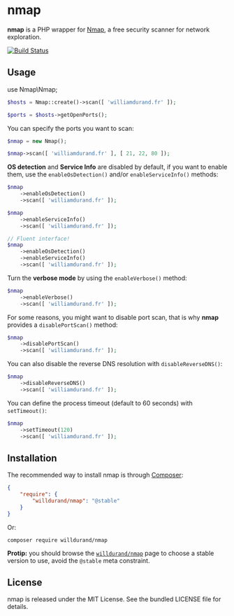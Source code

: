 nmap
====

**nmap** is a PHP wrapper for [Nmap](http://nmap.org/), a free security scanner for network exploration.

[![Build Status](https://travis-ci.org/willdurand/nmap.svg?branch=master)](https://travis-ci.org/willdurand/nmap)


Usage
-----
use Nmap\Nmap;

```php
$hosts = Nmap::create()->scan([ 'williamdurand.fr' ]);

$ports = $hosts->getOpenPorts();
```

You can specify the ports you want to scan:

``` php
$nmap = new Nmap();

$nmap->scan([ 'williamdurand.fr' ], [ 21, 22, 80 ]);
```

**OS detection** and **Service Info** are disabled by default, if you want to
enable them, use the `enableOsDetection()` and/or `enableServiceInfo()` methods:

``` php
$nmap
    ->enableOsDetection()
    ->scan([ 'williamdurand.fr' ]);

$nmap
    ->enableServiceInfo()
    ->scan([ 'williamdurand.fr' ]);

// Fluent interface!
$nmap
    ->enableOsDetection()
    ->enableServiceInfo()
    ->scan([ 'williamdurand.fr' ]);
```

Turn the **verbose mode** by using the `enableVerbose()` method:

``` php
$nmap
    ->enableVerbose()
    ->scan([ 'williamdurand.fr' ]);
```

For some reasons, you might want to disable port scan, that is why **nmap**
provides a `disablePortScan()` method:

``` php
$nmap
    ->disablePortScan()
    ->scan([ 'williamdurand.fr' ]);
```

You can also disable the reverse DNS resolution with `disableReverseDNS()`:

``` php
$nmap
    ->disableReverseDNS()
    ->scan([ 'williamdurand.fr' ]);
```

You can define the process timeout (default to 60 seconds) with `setTimeout()`:

``` php
$nmap
    ->setTimeout(120)
    ->scan([ 'williamdurand.fr' ]);
```

Installation
------------

The recommended way to install nmap is through
[Composer](http://getcomposer.org/):

```json
{
    "require": {
        "willdurand/nmap": "@stable"
    }
}
```

Or:

`composer require willdurand/nmap`

**Protip:** you should browse the
[`willdurand/nmap`](https://packagist.org/packages/willdurand/nmap)
page to choose a stable version to use, avoid the `@stable` meta constraint.


License
-------

nmap is released under the MIT License. See the bundled LICENSE file for
details.
